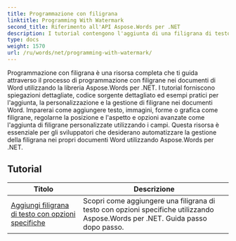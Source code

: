 ```yaml
---
title: Programmazione con filigrana
linktitle: Programming With Watermark
second_title: Riferimento all'API Aspose.Words per .NET
description: I tutorial contengono l'aggiunta di una filigrana di testo con opzioni specifiche
type: docs
weight: 1570
url: /ru/words/net/programming-with-watermark/
---
```

Programmazione con filigrana è una risorsa completa che ti guida attraverso il processo di programmazione con filigrane nei documenti di Word utilizzando la libreria Aspose.Words per .NET. I tutorial forniscono spiegazioni dettagliate, codice sorgente dettagliato ed esempi pratici per l'aggiunta, la personalizzazione e la gestione di filigrane nei documenti Word. Imparerai come aggiungere testo, immagini, forme o grafica come filigrane, regolarne la posizione e l'aspetto e opzioni avanzate come l'aggiunta di filigrane personalizzate utilizzando i campi. Questa risorsa è essenziale per gli sviluppatori che desiderano automatizzare la gestione della filigrana nei propri documenti Word utilizzando Aspose.Words per .NET.

 ## Tutorial
| Titolo | Descrizione |
| --- | --- |
| [Aggiungi filigrana di testo con opzioni specifiche](./add-text-watermark-with-specific-options/) | Scopri come aggiungere una filigrana di testo con opzioni specifiche utilizzando Aspose.Words per .NET. Guida passo dopo passo. |